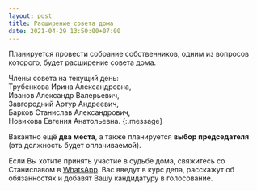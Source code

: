 ```yaml
---
layout: post
title: Расширение совета дома
date: 2021-04-29 13:50:00+07:00
---
```


Планируется провести собрание собственников, одним из вопросов которого, будет расширение совета дома.

Члены совета на текущий день:<br/>
Трубенкова Ирина Александровна, <br/>
Иванов Александр Валерьевич, <br/>
Завгородний Артур Андреевич, <br/>
Барков Станислав Александрович, <br/>
Новикова Евгения Анатольевна.
{:.message}

Вакантно ещё **два места**, а также планируется **выбор председателя** (эта должность будет оплачиваемой).

Если Вы хотите принять участие в судьбе дома, свяжитесь со Станиславом в [WhatsApp](https://wa.me/79130117131). Вас введут в курс дела, расскажут об обязанностях и добавят Вашу кандидатуру в голосование.

